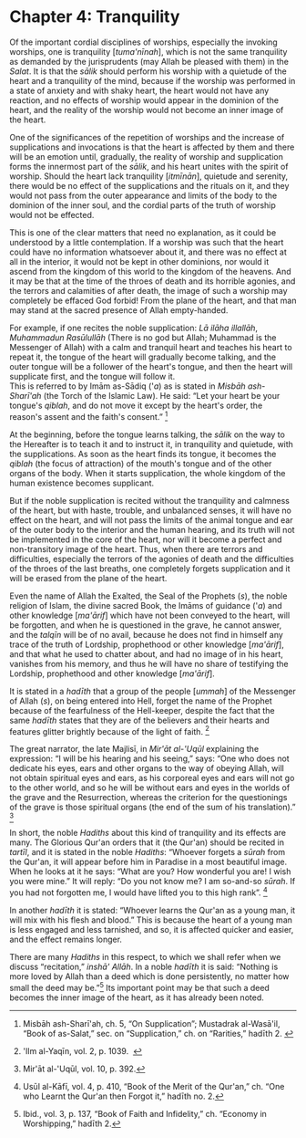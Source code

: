 Chapter 4: Tranquility
======================

Of the important cordial disciplines of worships, especially the
invoking worships, one is tranquility [*tuma'nīnah*], which is not the
same tranquility as demanded by the jurisprudents (may Allah be pleased
with them) in the *Salat*. It is that the *sālik* should perform his
worship with a quietude of the heart and a tranquility of the mind,
because if the worship was performed in a state of anxiety and with
shaky heart, the heart would not have any reaction, and no effects of
worship would appear in the dominion of the heart, and the reality of
the worship would not become an inner image of the heart.

One of the significances of the repetition of worships and the increase
of supplications and invocations is that the heart is affected by them
and there will be an emotion until, gradually, the reality of worship
and supplication forms the innermost part of the *sālik*, and his heart
unites with the spirit of worship. Should the heart lack tranquility
[*itmīnān*], quietude and serenity, there would be no effect of the
supplications and the rituals on it, and they would not pass from the
outer appearance and limits of the body to the dominion of the inner
soul, and the cordial parts of the truth of worship would not be
effected.

This is one of the clear matters that need no explanation, as it could
be understood by a little contemplation. If a worship was such that the
heart could have no information whatsoever about it, and there was no
effect at all in the interior, it would not be kept in other dominions,
nor would it ascend from the kingdom of this world to the kingdom of the
heavens. And it may be that at the time of the throes of death and its
horrible agonies, and the terrors and calamities of after death, the
image of such a worship may completely be effaced God forbid! From the
plane of the heart, and that man may stand at the sacred presence of
Allah empty-handed.

For example, if one recites the noble supplication: *Lā* *ilāha*
*illallāh*, *Muhammadun* *Rasūlullāh* (There is no god but Allah;
Muhammad is the Messenger of Allah) with a calm and tranquil heart and
teaches his heart to repeat it, the tongue of the heart will gradually
become talking, and the outer tongue will be a follower of the heart's
tongue, and then the heart will supplicate first, and the tongue will
follow it.  
 This is referred to by Imām as-Sādiq ('*a*) as is stated in *Misbāh*
*ash*-*Sharī'ah* (the Torch of the Islamic Law). He said: “Let your
heart be your tongue's *qiblah*, and do not move it except by the
heart's order, the reason's assent and the faith's consent.” [^1]

At the beginning, before the tongue learns talking, the *sālik* on the
way to the Hereafter is to teach it and to instruct it, in tranquility
and quietude, with the supplications. As soon as the heart finds its
tongue, it becomes the *qiblah* (the focus of attraction) of the mouth's
tongue and of the other organs of the body. When it starts supplication,
the whole kingdom of the human existence becomes supplicant.

But if the noble supplication is recited without the tranquility and
calmness of the heart, but with haste, trouble, and unbalanced senses,
it will have no effect on the heart, and will not pass the limits of the
animal tongue and ear of the outer body to the interior and the human
hearing, and its truth will not be implemented in the core of the heart,
nor will it become a perfect and non-transitory image of the heart.
Thus, when there are terrors and difficulties, especially the terrors of
the agonies of death and the difficulties of the throes of the last
breaths, one completely forgets supplication and it will be erased from
the plane of the heart.

Even the name of Allah the Exalted, the Seal of the Prophets (*s*), the
noble religion of Islam, the divine sacred Book, the Imāms of guidance
('*a*) and other knowledge [*ma'ārif*] which have not been conveyed to
the heart, will be forgotten, and when he is questioned in the grave, he
cannot answer, and the *talqīn* will be of no avail, because he does not
find in himself any trace of the truth of Lordship, prophethood or other
knowledge [*ma'ārif*], and that what he used to chatter about, and had
no image of in his heart, vanishes from his memory, and thus he will
have no share of testifying the Lordship, prophethood and other
knowledge [*ma'ārif*].

It is stated in a *hadīth* that a group of the people [*ummah*] of the
Messenger of Allah (*s*), on being entered into Hell, forget the name of
the Prophet because of the fearfulness of the Hell-keeper, despite the
fact that the same *hadīth* states that they are of the believers and
their hearts and features glitter brightly because of the light of
faith. [^2]

The great narrator, the late Majlisī, in *Mir'āt al-'Uqūl* explaining
the expression: “I will be his hearing and his seeing,” says: “One who
does not dedicate his eyes, ears and other organs to the way of obeying
Allah, will not obtain spiritual eyes and ears, as his corporeal eyes
and ears will not go to the other world, and so he will be without ears
and eyes in the worlds of the grave and the Resurrection, whereas the
criterion for the questionings of the grave is those spiritual organs
(the end of the sum of his translation).” [^3]

In short, the noble *Hadiths* about this kind of tranquility and its
effects are many. The Glorious Qur'an orders that it (the Qur'an) should
be recited in *tartīl*, and it is stated in the noble *Hadiths*:
“Whoever forgets a *sūrah* from the Qur'an, it will appear before him in
Paradise in a most beautiful image. When he looks at it he says: “What
are you? How wonderful you are! I wish you were mine.” It will reply:
“Do you not know me? I am so-and-so *sūrah*. If you had not forgotten
me, I would have lifted you to this high rank”. [^4]

In another *hadīth* it is stated: “Whoever learns the Qur'an as a young
man, it will mix with his flesh and blood.” This is because the heart of
a young man is less engaged and less tarnished, and so, it is affected
quicker and easier, and the effect remains longer.

There are many *Hadiths* in this respect, to which we shall refer when
we discuss “recitation,” *inshā' Allāh*. In a noble *hadīth* it is said:
“Nothing is more loved by Allah than a deed which is done persistently,
no matter how small the deed may be.”[^5] Its important point may be
that such a deed becomes the inner image of the heart, as it has already
been noted.

[^1]: Misbāh ash-Sharī'ah, ch. 5, “On Supplication”; Mustadrak
al-Wasā'il, “Book of as-Salat,” sec. on “Supplication,” ch. on
“Rarities,” hadīth 2. 

[^2]: 'Ilm al-Yaqīn, vol. 2, p. 1039.  

[^3]: Mir'āt al-'Uqūl, vol. 10, p. 392.

[^4]: Usūl al-Kāfī, vol. 4, p. 410, “Book of the Merit of the Qur'an,”
ch. “One who Learnt the Qur'an then Forgot it,” hadīth no. 2.

[^5]: Ibid., vol. 3, p. 137, “Book of Faith and Infidelity,” ch.
“Economy in Worshipping,” hadīth 2.


